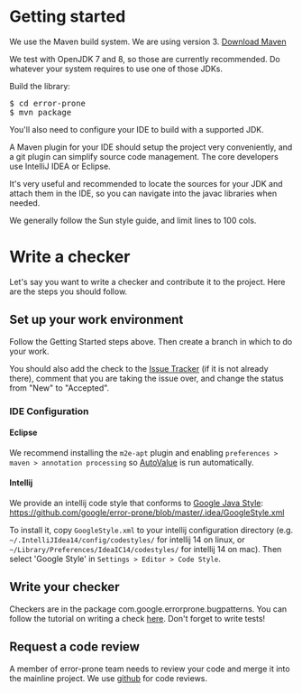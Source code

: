 # Getting started

We use the Maven build system. We are using version 3. 
[Download Maven](http://maven.apache.org/download.html)

We test with OpenJDK 7 and 8, so those are currently recommended. Do whatever
your system requires to use one of those JDKs.

Build the library:
<pre>
$ cd error-prone
$ mvn package
</pre>

You'll also need to configure your IDE to build with a supported JDK.

A Maven plugin for your IDE should setup the project very conveniently, and a
git plugin can simplify source code management. The core developers use IntelliJ
IDEA or Eclipse.

It's very useful and recommended to locate the sources for your JDK and attach
them in the IDE, so you can navigate into the javac libraries when needed.

We generally follow the Sun style guide, and limit lines to 100 cols.

# Write a checker

Let's say you want to write a checker and contribute it to the project. Here are
the steps you should follow.

## Set up your work environment

Follow the Getting Started steps above. Then create a branch in which to do your
work.

You should also add the check to the [Issue Tracker][issue-tracker]
(if it is not already there), comment that you are taking the issue over,
and change the status from "New" to "Accepted".

### IDE Configuration

#### Eclipse

We recommend installing the `m2e-apt` plugin and enabling `preferences > maven >
annotation processing` so [AutoValue][autovalue] is run automatically.

#### Intellij

We provide an intellij code style that conforms to 
[Google Java Style][google-style]:
https://github.com/google/error-prone/blob/master/.idea/GoogleStyle.xml

To install it, copy `GoogleStyle.xml` to your intellij configuration directory
(e.g. `~/.IntelliJIdea14/config/codestyles/` for intellij 14 on linux, or
`~/Library/Preferences/IdeaIC14/codestyles/` for intellij 14 on mac). Then
select 'Google Style' in `Settings > Editor > Code Style`.

## Write your checker

Checkers are in the package com.google.errorprone.bugpatterns. You can follow
the tutorial on writing a check [here][writing-a-check]. Don't forget to
write tests!

## Request a code review

A member of error-prone team needs to review your code and merge it into the
mainline project. We use [github](https://github.com/google/error-prone/pulls)
for code reviews.

[issue-tracker]: https://github.com/google/error-prone/issues
[autovalue]: https://github.com/google/auto/tree/master/value
[google-style]: https://google.github.io/styleguide/javaguide.html
[writing-a-check]: https://github.com/google/error-prone/wiki/Writing-a-check